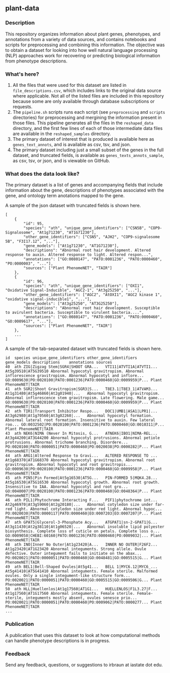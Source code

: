 ## plant-data

### Description
This repository organizes information about plant genes, phenotypes, and annotations from a variety of data sources, and contains notebooks and scripts for preprocessing and combining this information. The objective was to obtain a dataset for looking into how well natural language processing (NLP) approaches work for recovering or predicting biological information from phenotype descriptions.



### What's here?
1. All the files that were used for this dataset are listed in `file_descriptions.csv`, which includes links to the original data source where applicable. Not all of the listed files are included in this repository because some are only available through database subscriptions or requests. 
2. The `pipeline.sh` scripts runs each script (see `preprocessing` and `scripts` directories) for preprocessing and mergining the information present in those files. This pipeline generates all the files in the `reshaped_data` directory, and the first few lines of each of those intermediate data files are available in the `reshaped_samples` directory.
3. The primary dataset of interest that is produced is available here as `genes_text_annots`, and is available as csv, tsv, and json.
4. The primary dataset including just a small subset of the genes in the full dataset, and truncated fields, is available as `genes_texts_annots_sample`, as csv, tsv, or json, and is viewable on GitHub.



### What does the data look like?

The primary dataset is a list of genes and accompanying fields that include information about the gene, descriptions of phenotypes associated with the gene, and ontology term anotations mapped to the gene.

A sample of the json dataset with truncated fields is shown here.
```
[
    {
        "id": 95,
        "species": "ath", "unique_gene_identifiers": ["CSN5B", "COP9-Signalosome", "At1g71230", "AT1G71230"],
        "other_gene_identifiers": ["CSN5", "AJH2", "COP9-signalosome 5B", "F3I17.12", "..."],
        "gene_models": ["At1g71230", "AT1G71230"],
        "descriptions": "Abnormal root hair development. Altered response to auxin. Altered response to light. Altered respon...",
        "annotations": ["GO:0080147", "PATO:0001236", "PATO:0000460", "PO:0000003", "..."],
        "sources": ["Plant PhenomeNET", "TAIR"]
    },
    {
        "id": 96,
        "species": "ath", "unique_gene_identifiers": ["OXI1", "Oxidative Signal-Inducible", "AGC2-1", "At3g25250", "..."],
        "other_gene_identifiers": ["AGC2", "AtOXI1", "AGC2 kinase 1", "oxidative signal-inducible1", "..."],
        "gene_models": ["At3g25250", "AT3G25250"],
        "descriptions": "Abnormal root hair development. Susceptible to avirulent bacteria. Susceptible to virulent bacteria....",
        "annotations": ["GO:0080147", "PATO:0001236", "PATO:0000460", "GO:0009617", "..."],
        "sources": ["Plant PhenomeNET", "TAIR"]
    },
    ...
]
```

A sample of the tab-separated dataset with truncated fields is shown here.
```
id	species	unique_gene_identifiers	other_gene_identifiers	gene_models	descriptions	annotations	sources
40	ath	ZIG|Zigzag Stem|SGR4|SHOOT GRA...	VTI11|ATVTI1A|ATVTI1...	At5g39510|AT5G39510	Abnormal hypocotyl gravitropism. Abnormal inflorescence gravitropism. Abnormal hypocotyl and inflore...	GO:0009630|PO:0020100|PATO:0001236|PATO:0000460|GO:0009959|P...	Plant PhenomeNET|TAIR
41	ath	SGR2|Shoot Gravitropism|SGR3|S...	T8E3.1|T8E3_1|ATVAM3...	At1g31480|At5g46860|At2g01940|...	Abnormal hypocotyl gravitropism. Abnormal inflorescence stem gravitropism. Late flowering. Male game...	GO:0009630|PO:0020100|PATO:0001236|PATO:0000460|GO:0009959|P...	Plant PhenomeNET|TAIR
42	ath	TIR1|Transport Inhibitor Respo...	DOC1|UMB1|ASA1|LPR1|...	At3g62980|At1g70560|At3g02260|...	Abnormal hypocotyl formation. Abnormal lateral root formation. Insensitive to auxin. Few lateral roo...	GO:0032502|PO:0020100|PATO:0001236|PATO:0000460|GO:0010311|P...	Plant PhenomeNET|TAIR
43	ath	NEK6|NIMA (Never In Mitosis, G...	ATNEK6|IBO1|NIMA-REL...	At3g44200|AT3G44200	Abnormal hypocotyl protrusions. Abnormal petiole protrusions. Abnormal trichome branching. Disordere...	PO:0020100|PATO:0000051|PATO:0000460|PO:0020038|PO:0000282|P...	Plant PhenomeNET|TAIR
44	ath	ARG1|Altered Response to Gravi...	ALTERED RESPONSE TO ...	At1g68370|AT1G68370	Abnormal hypocotyl gravitropism. Abnormal root gravitropism. Abnormal hypocotyl and root gravitropis...	GO:0009630|PO:0020100|PATO:0001236|PATO:0000460|GO:0009958|P...	Plant PhenomeNET|TAIR
45	ath	PIN5|Pin Formed|At5g16530|AT5G...	PIN-FORMED 5|MQK4.28...	At5g16530|AT5G16530	Abnormal hypocotyl growth. Abnormal root growth. Insensitive to IAA. Abnormal hypocotyl and root gro...	GO:0040007|PO:0020100|PATO:0001236|PATO:0000460|GO:0048364|P...	Plant PhenomeNET|TAIR
46	ath	PIL1|Phytochrome Interacting F...	PIF1|phytochrome int...	At2g46970|At3g59060|At2g20180|...	Abnormal cotyledon size under far-red light. Abnormal cotyledon size under red light. Abnormal hypoc...	PO:0020030|PATO:0000117|PATO:0000460|EO:0007203|EO:0007207|P...	Plant PhenomeNET|TAIR
47	ath	GPAT5|Glycerol-3-Phosphate Acy...	ATGPAT1|sn-2-GPAT1|G...	At3g11430|At2g38110|At1g06520|...	Abnormal insoluble lipid polyester biosynthesis. Complete loss of cuticle on petals. Complete loss o...	GO:0009058|CHEBI:60160|PATO:0001236|PATO:0000460|PO:0009032|...	Plant PhenomeNET|TAIR
48	ath	INO|Inner No Outer|At1g23420|A...	INNER NO OUTER|F26F2...	At1g23420|AT1G23420	Abnormal integuments. Strong allele. Ovule defective. Outer integument fails to initiate on the abax...	PO:0020021|PATO:0000051|PATO:0000460|GO:0048481|GO:0005515|G...	Plant PhenomeNET|TAIR
49	ath	BEL1|Bell-Shaped Ovules|At5g41...	BELL 1|MYC6.12|MYC6_...	At5g41410|AT5G41410	Abnormal integuments. Female sterile. Malformed ovules. Only a single integument-like structure form...	PO:0020021|PATO:0000051|PATO:0000460|GO:0005515|GO:0009506|G...	Plant PhenomeNET|TAIR
50	ath	HLL|Huellenlos|At1g17560|AT1G1...	HUELLENLOS|F1L3.27|F...	At1g17560|AT1G17560	Abnormal integuments. Female sterile. Female-sterile, integuments mostly absent, ovules senesce prio...	PO:0020021|PATO:0000051|PATO:0000460|PO:0009062|PATO:0000277...	Plant PhenomeNET|TAIR
...
```


### Publication
A publication that uses this dataset to look at how computational methods can handle phenotype descriptions is in progress.



### Feedback
Send any feedback, questions, or suggestions to irbraun at iastate dot edu.
